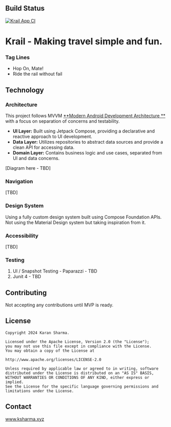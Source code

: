 ## Build Status

[![Krail App CI](https://github.com/ksharma-xyz/Krail/actions/workflows/build.yml/badge.svg)](https://github.com/ksharma-xyz/Krail/actions/workflows/build.yml)

# Krail - Making travel simple and fun.

### Tag Lines
- Hop On, Mate!
- Ride the rail without fail

## Technology

### Architecture

This project follows MVVM [**Modern Android Development Architecture
**](https://developer.android.com/topic/architecture) with a focus on separation of concerns and
testability.

* **UI Layer:** Built using Jetpack Compose, providing a declarative and reactive approach to UI
  development.
* **Data Layer:** Utilizes repositories to abstract data sources and provide a clean API for
  accessing data.
* **Domain Layer:** Contains business logic and use cases, separated from UI and data concerns.

[Diagram here - TBD]

### Navigation

[TBD]

### Design System

Using a fully custom design system built using Compose Foundation APIs. Not using the Material
Design system but taking inspiration from it.

### Accessibility

[TBD]

### Testing

1. UI / Snapshot Testing - Paparazzi - TBD
2. Junit 4 - TBD


## Contributing

Not accepting any contributions until MVP is ready.

## License

```
Copyright 2024 Karan Sharma.

Licensed under the Apache License, Version 2.0 (the "License");
you may not use this file except in compliance with the License.
You may obtain a copy of the License at

http://www.apache.org/licenses/LICENSE-2.0

Unless required by applicable law or agreed to in writing, software
distributed under the License is distributed on an "AS IS" BASIS,
WITHOUT WARRANTIES OR CONDITIONS OF ANY KIND, either express or implied.
See the License for the specific language governing permissions and
limitations under the License.
```

## Contact

www.ksharma.xyz
